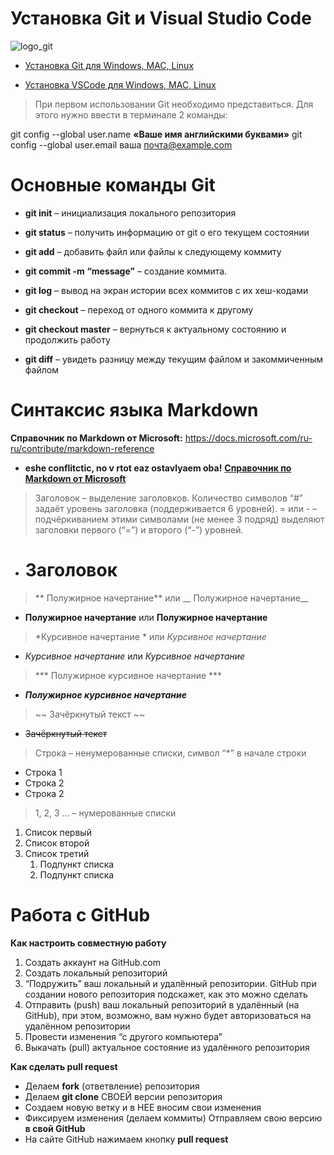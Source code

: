 **Установка Git и Visual Studio Code**
=

![logo_git](https://git-scm.com/images/logos/downloads/Git-Logo-2Color.png)

* [Установка Git для Windows, MAC, Linux](https://git-scm.com/downloads)

* [Установка VSCode для Windows, MAC, Linux](https://code.visualstudio.com/Download)

> При первом использовании Git необходимо представиться.  Для этого нужно ввести в терминале 2 команды:

git config --global user.name **«Ваше имя английскими буквами»** 
git config --global user.email ваша почта@example.com

# **Основные команды Git** 
* **git init** – инициализация локального репозитория

* **git status** – получить информацию от git о его текущем состоянии

* **git add** – добавить файл или файлы к следующему коммиту

* **git commit -m “message”** – создание коммита.

* **git log** – вывод на экран истории всех коммитов с их хеш-кодами

* **git checkout** – переход от одного коммита к другому

* **git checkout master** – вернуться к актуальному состоянию и продолжить работу

* **git diff** – увидеть разницу между текущим файлом и закоммиченным файлом

# **Синтаксис языка Markdown** 
**Справочник по Markdown от Microsoft:**
https://docs.microsoft.com/ru-ru/contribute/markdown-reference
* **eshe conflitctic, no v rtot eaz ostavlyaem oba!**
[**Справочник по Markdown от Microsoft**](https://docs.microsoft.com/ru-ru/contribute/markdown-reference)

> Заголовок – выделение заголовков. Количество символов “#” задаёт уровень заголовка  (поддерживается 6 уровней).
= или - – подчёркиванием этими символами (не менее 3 подряд) выделяют заголовки  первого (“=”) и второго (“-”) уровней.
* # Заголовок

> ** Полужирное начертание** или __ Полужирное начертание__
* **Полужирное начертание** или __Полужирное начертание__

> *Курсивное начертание * или _Курсивное начертание_

* *Курсивное начертание* или _Курсивное начертание_

> ***  Полужирное курсивное начертание  ***

* ***Полужирное курсивное начертание***

> ~~ Зачёркнутый текст ~~ 
* ~~Зачёркнутый текст~~ 

>Строка – ненумерованные списки, символ “*” в начале строки
* Строка 1
* Строка 2
* Строка 2

>1, 2, 3 … – нумерованные списки

1. Список первый
1. Список второй
1. Список третий
     1. Подпункт списка
     1. Подпункт списка


# **Работа с GitHub** 

**Как настроить совместную работу**

1. Создать аккаунт на GitHub.com
2. Создать локальный репозиторий
3. “Подружить” ваш локальный и удалённый репозитории.
GitHub при создании нового репозитория подскажет, как это можно сделать
4. Отправить (push) ваш локальный репозиторий в удалённый (на GitHub), при этом, возможно, вам нужно будет авторизоваться на удалённом репозитории
5. Провести изменения “с другого компьютера”
6. Выкачать (pull) актуальное состояние из удалённого репозитория

**Как сделать pull request**

* Делаем __fork__ (ответвление) репозитория
* Делаем __git clone__ СВОЕЙ версии репозитория 
* Создаем новую ветку и в НЕЕ вносим свои изменения 
* Фиксируем изменения (делаем коммиты) Отправляем свою версию __в свой GitHub__
* На сайте GitHub нажимаем кнопку __pull request__